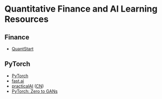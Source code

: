 Quantitative Finance and AI Learning Resources
========================

## Finance
- [QuantStart](www.quantstart.com)

## PyTorch
- [PyTorch](https://pytorch.org/)
- [fast.ai](https://www.fast.ai/)
- [practicalAI](https://github.com/GokuMohandas/practicalAI) ([CN](https://github.com/MLEveryday/practicalAI-cn))
- [PyTorch: Zero to GANs](https://medium.com/jovian-io/pytorch-basics-tensors-and-gradients-eb2f6e8a6eee)
